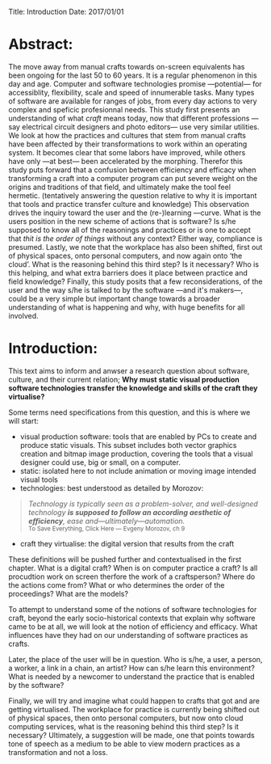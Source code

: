 Title: Introduction
Date: 2017/01/01

# Abstract:
The move away from manual crafts towards on-screen equivalents has been ongoing for the last 50 to 60 years. It is a regular phenomenon in this day and age. Computer and software technologies promise —potential— for accessiblity, flexibility, scale and speed of innumerable tasks. Many types of software are available for ranges of jobs, from every day actions to very complex and speficic profesionnal needs. This study first presents an understanding of what *craft* means today, now that different professions —say electrical circuit designers and photo editors— use very similar utilities. We look at how the practices and cultures that stem from manual crafts have been affected by their transformations to work within an operating system. It becomes clear that some labors have improved, while others have only —at best— been accelerated by the morphing. Therefor this study puts forward that a confusion between efficiency and efficacy when transforming a craft into a computer program can put severe weight on the origins and traditions of that field, and ultimately make the tool feel hermetic. (tentatively answering the question relative to why it is important that tools and practice transfer culture and knowledge) This observation drives the inquiry toward the user and the (re-)learning —curve. What is the users position in the new scheme of actions that is software? Is s/he supposed to know all of the reasonings and practices or is one to accept that *thit is the order of things* without any context? Either way, compliance is presumed. Lastly, we note that the workplace has also been shifted, first out of physical spaces, onto personal computers, and now again onto ‘the cloud’. What is the reasoning behind this third step? Is it necessary? Who is this helping, and what extra barriers does it place between practice and field knowledge? Finally, this study posits that a few reconsiderations, of the user and the way s/he is talked to by the software —and it's makers—, could be a very simple but important change towards a broader understanding of what is happening and why, with huge benefits for all involved.  

# Introduction:
This text aims to inform and anwser a research question about software, culture, and their current relation; **Why must static visual production software technologies transfer the knowledge and skills of the craft they virtualise?**

Some terms need specifications from this question, and this is where we will start:

* visual production software: tools that are enabled by PCs to create and produce static visuals. This subset includes both vector graphics creation and bitmap image production, covering the tools that a visual designer could use, big or small, on a computer.
* static: isolated here to not include animation or moving image intended visual tools
* technologies: best understood as detailed by Morozov:

> *Technology is typically seen as a problem-solver, and well-designed technology **is supposed to follow an according aesthetic of efficiency**, ease and—ultimately—automation.*
<br><small>To Save Everything, Click Here — Evgeny Morozov, ch 9</small>

* craft they virtualise: the digital version that results from the craft

These definitions will be pushed further and contextualised in the first chapter. What is a digital craft? When is on computer practice a craft? Is all procudtion work on screen therfore the work of a craftsperson? Where do the actions come from? What or who determines the order of the proceedings? What are the models?

To attempt to understand some of the notions of software technologies for craft, beyond the early socio-historical contexts that explain why software came to be at all, we will look at the notion of efficiency and efficacy. What influences have they had on our understanding of software practices as crafts.

Later, the place of the user will be in question. Who is s/he, a user, a person, a worker, a link in a chain, an artist? How can s/he learn this environment? What is needed by a newcomer to understand the practice that is enabled by the software?

Finally, we will try and imagine what could happen to crafts that got and are getting virtualised. The workplace for practice is currently being shifted out of physical spaces, then onto personal computers, but now onto cloud computing services, what is the reasoning behind this third step? Is it necessary? Ultimately, a suggestion will be made, one that points towards tone of speech as a medium to be able to view modern practices as a transformation and not a loss.
